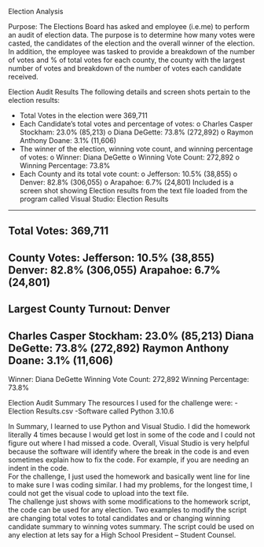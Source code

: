 Election Analysis

Purpose:
The Elections Board has asked and employee (i.e.me) to perform an audit of election data.  The purpose is to determine how many votes were casted, the candidates of the election and the overall winner of the election.  In addition, the employee was tasked to provide a breakdown of the number of votes and % of total votes for each county, the county with the largest number of votes and breakdown of the number of votes each candidate received.

Election Audit Results
The following details and screen shots pertain to the election results:
-	Total Votes in the election were 369,711
-	Each Candidate’s total votes and percentage of votes:
o	Charles Casper Stockham: 23.0% (85,213)
o	Diana DeGette: 73.8% (272,892)
o	Raymon Anthony Doane: 3.1% (11,606)
-	The winner of the election, winning vote count, and winning percentage of votes:
o	Winner: Diana DeGette
o	Winning Vote Count: 272,892
o	Winning Percentage: 73.8%
-	Each County and its total vote count:
o	Jefferson: 10.5% (38,855)
o	Denver: 82.8% (306,055)
o	Arapahoe: 6.7% (24,801)
Included is a screen shot showing Election results from the text file loaded from the program called Visual Studio:
Election Results
-------------------------
Total Votes: 369,711
-------------------------

County Votes:
Jefferson: 10.5% (38,855)
Denver: 82.8% (306,055)
Arapahoe: 6.7% (24,801)
--------------------------
Largest County Turnout: Denver
--------------------------
Charles Casper Stockham: 23.0% (85,213)
Diana DeGette: 73.8% (272,892)
Raymon Anthony Doane: 3.1% (11,606)
-------------------------
Winner: Diana DeGette
Winning Vote Count: 272,892
Winning Percentage: 73.8%

Election Audit Summary
The resources I used for the challenge were:
-Election Results.csv
-Software called Python 3.10.6

In Summary, I learned to use Python and Visual Studio.  I did the homework literally 4 times because I would get lost in some of the code and I could not figure out where I had missed a code.  Overall, Visual Studio is very helpful because the software will identify where the break in the code is and even sometimes explain how to fix the code.  For example, if you are needing an indent in the code.  
For the challenge, I just used the homework and basically went line for line to make sure I was coding similar.  I had my problems, for the longest time, I could not get the visual code to upload into the text file.  
The challenge just shows with some modifications to the homework script, the code can be used for any election.  Two examples to modify the script are changing total votes to total candidates and or changing winning candidate summary to winning votes summary.  The script could be used on any election at lets say for a High School President – Student Counsel.
